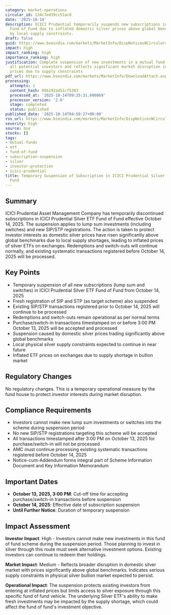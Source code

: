 ```yaml
---
category: market-operations
circular_id: 134c7ed39cc51ac8
date: '2025-10-14'
description: ICICI Prudential temporarily suspends new subscriptions in Silver ETF
  Fund of Fund due to inflated domestic silver prices above global benchmarks caused
  by local supply constraints.
draft: false
guid: https://www.bseindia.com/markets/MarketInfo/DispNoticesNCirculars.aspx?Noticeid={467370D4-4C85-4746-8AB2-C9248BBA6FFB}&noticeno=20251014-1&dt=10/14/2025&icount=1&totcount=10&flag=0
impact: high
impact_ranking: high
importance_ranking: high
justification: Complete suspension of new investments in a mutual fund scheme affects
  all potential investors and reflects significant market disruption in domestic silver
  prices due to supply constraints
pdf_url: https://www.bseindia.com/markets/MarketInfo/DownloadAttach.aspx?id=20251014-1&attachedId=f384863f-bdb6-4e4c-8c24-d1b296fef81e
processing:
  attempts: 1
  content_hash: 00b192ad51cf5303
  processed_at: '2025-10-14T09:25:31.600869'
  processor_version: '2.0'
  stage: completed
  status: published
published_date: '2025-10-14T04:50:27+00:00'
rss_url: https://www.bseindia.com/markets/MarketInfo/DispNoticesNCirculars.aspx?Noticeid={467370D4-4C85-4746-8AB2-C9248BBA6FFB}&noticeno=20251014-1&dt=10/14/2025&icount=1&totcount=10&flag=0
severity: high
source: bse
stocks: []
tags:
- mutual-funds
- etf
- fund-of-fund
- subscription-suspension
- silver
- investor-protection
- icici-prudential
title: Temporary Suspension of Subscription in ICICI Prudential Silver ETF Fund of
  Fund
---
```


## Summary

ICICI Prudential Asset Management Company has temporarily discontinued subscriptions in ICICI Prudential Silver ETF Fund of Fund effective October 14, 2025. The suspension applies to lump sum investments (including switches) and new SIP/STP registrations. The action is taken to protect investor interests as domestic silver prices have risen significantly above global benchmarks due to local supply shortages, leading to inflated prices of silver ETFs on exchanges. Redemptions and switch-outs will continue normally, and existing systematic transactions registered before October 14, 2025 will be processed.

## Key Points

- Temporary suspension of all new subscriptions (lump sum and switches) in ICICI Prudential Silver ETF Fund of Fund from October 14, 2025
- Fresh registration of SIP and STP (as target scheme) also suspended
- Existing SIP/STP transactions registered prior to October 14, 2025 will continue to be processed
- Redemptions and switch-outs remain operational as per normal terms
- Purchase/switch-in transactions timestamped on or before 3:00 PM October 13, 2025 will be accepted and processed
- Suspension caused by domestic silver prices trading significantly above global benchmarks
- Local physical silver supply constraints expected to continue in near future
- Inflated ETF prices on exchanges due to supply shortage in bullion market

## Regulatory Changes

No regulatory changes. This is a temporary operational measure by the fund house to protect investor interests during market disruption.

## Compliance Requirements

- Investors cannot make new lump sum investments or switches into the scheme during suspension period
- No new SIP/STP registrations targeting this scheme will be accepted
- All transactions timestamped after 3:00 PM on October 13, 2025 for purchase/switch-in will not be processed
- AMC must continue processing existing systematic transactions registered before October 14, 2025
- Notice-cum-Addendum forms integral part of Scheme Information Document and Key Information Memorandum

## Important Dates

- **October 13, 2025, 3:00 PM**: Cut-off time for accepting purchase/switch-in transactions before suspension
- **October 14, 2025**: Effective date of subscription suspension
- **Until Further Notice**: Duration of temporary suspension

## Impact Assessment

**Investor Impact**: High - Investors cannot make new investments in this fund of fund scheme during the suspension period. Those planning to invest in silver through this route must seek alternative investment options. Existing investors can continue to redeem their holdings.

**Market Impact**: Medium - Reflects broader disruption in domestic silver market with prices significantly above global benchmarks. Indicates serious supply constraints in physical silver bullion market expected to persist.

**Operational Impact**: The suspension protects existing investors from entering at inflated prices but limits access to silver exposure through this specific fund of fund vehicle. The underlying Silver ETF's ability to make fresh investments may be impacted by the supply shortage, which could affect the fund of fund's investment objective.